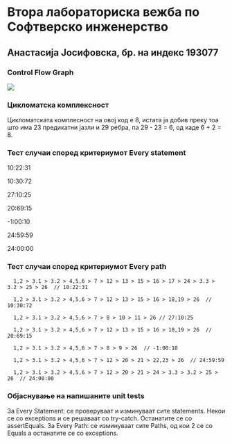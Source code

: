# Втора лабораториска вежба по Софтверско инженерство


## Анастасија Јосифовска, бр. на индекс 193077


### Control Flow Graph
<img src="graph_flow_diagram">


### Цикломатска комплексност
Цикломатската комплесност на овој код е 8, истата ја добив преку тоа што има 23 предикатни јазли и 29 ребра, па 29 - 23 = 6, од каде 6 + 2 = 8.


### Тест случаи според критериумот Every statement

10:22:31

10:30:72

27:10:25

20:69:15

-1:00:10

24:59:59

24:00:00

### Тест случаи според критериумот Every path

      1,2 > 3.1 > 3.2 > 4,5,6 > 7 > 12 > 13 > 15 > 16 > 17 > 24 > 3.3 > 3.2 > 25 > 26  // 10:22:31
      
      1,2 > 3.1 > 3.2 > 4,5,6 > 7 > 12 > 13 > 15 > 16 > 18,19 > 26  // 10:30:72
    
      1,2 > 3.1 > 3.2 > 4,5,6 > 7 > 8 > 10 > 11 > 26 // 27:10:25
      
      1,2 > 3.1 > 3.2 > 4,5,6 > 7 > 12 > 13 > 15 > 16 > 18,19 > 26  // 20:69:15
      
      1,2 > 3.1 > 3.2 > 4,5,6 > 7 > 8 > 9 > 26  // -1:00:10

      1,2 > 3.1 > 3.2 > 4,5,6 > 7 > 12 > 20 > 21 > 22,23 > 26  // 24:59:59

      1,2 > 3.1 > 3.2 > 4,5,6 > 7 > 12 > 20 > 21 > 24 > 3.3 > 3.2 > 25 > 26  // 24:00:00

### Објаснување на напишаните unit tests
За Every Statement: се проверуваат и изминуваат сите statements. Некои се со exceptions и се решаваат со try-catch. Останатите се со assertEquals.
За Every Path: се изминуваат сите Paths, од кои 2 се со Equals а останатите се со exceptions.
